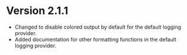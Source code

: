 # Version 2.1.1
- Changed to disable colored output by default for the default logging provider.
- Added documentation for other formatting functions in the default logging provider.
